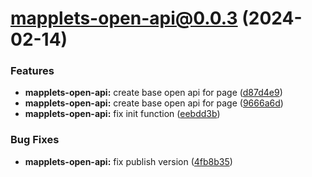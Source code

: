 # mapplets-open-api@0.0.3 (2024-02-14)

### Features

* **mapplets-open-api:** create base open api for page ([d87d4e9](https://github.com/mapplesorg/mapplets/commit/d87d4e973360846b44b3b9c723cf282324d7dbf5))
* **mapplets-open-api:** create base open api for page ([9666a6d](https://github.com/mapplesorg/mapplets/commit/9666a6da6334f9acd7abd79ee8a160ea0667eaa9))
* **mapplets-open-api:** fix init function ([eebdd3b](https://github.com/mapplesorg/mapplets/commit/eebdd3bbc0b4aa412d2eba011c9a39d3279e5f65))


### Bug Fixes

* **mapplets-open-api:** fix publish version ([4fb8b35](https://github.com/mapplesorg/mapplets/commit/4fb8b355f00779907a5713644ac0785ff3b50bb4))

